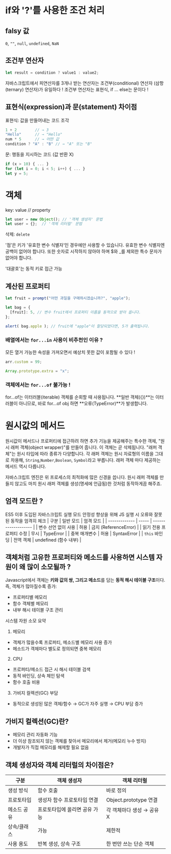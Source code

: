 # if와 '?'를 사용한 조건 처리

## falsy 값
`0`, `""`, `null`, `undefined`, `NaN`

## 조건부 연산자
```js
let result = condition ? value1 : value2;
```
자바스크립트에서 피연산자를 3개나 받는 연산자는 조건부(conditional) 연산자 (삼항(ternary) 연산자)가 유일하다 !
조건부 연산자는 표현식, if ... else는 문이다 !

## 표현식(expression)과 문(statement) 차이점
표현식: 값을 만들어내는 코드 조각
```js
1 + 2        // → 3
"Hello"      // → "Hello"
num * 5      // → 어떤 값
condition ? "A" : "B" // → "A" 또는 "B"
```
문: 행동을 지시하는 코드 (값 반환 X)
```js
if (x > 10) { ... }
for (let i = 0; i < 5; i++) { ... }
let y = 5;
```

# 객체
key: value // property
```js
let user = new Object(); // '객체 생성자' 문법
let user = {};  // '객체 리터럴' 문법
```
삭제: `delete`

'점’은 키가 '유효한 변수 식별자’인 경우에만 사용할 수 있습니다. 유효한 변수 식별자엔 공백이 없어야 합니다. 또한 숫자로 시작하지 않아야 하며 $와 _를 제외한 특수 문자가 없어야 합니다.

'대괄호'는 동적 키로 접근 가능

## 계산된 프로퍼티
```js
let fruit = prompt("어떤 과일을 구매하시겠습니까?", "apple");

let bag = {
  [fruit]: 5, // 변수 fruit에서 프로퍼티 이름을 동적으로 받아 옵니다.
};

alert( bag.apple ); // fruit에 "apple"이 할당되었다면, 5가 출력됩니다.
```
### 배열에서는 `for...in` 사용이 비추천인 이유 ?
모든 열거 가능한 속성을 가져오면서 예상치 못한 값이 포함될 수 있다 !
```js
arr.custom = 99;

Array.prototype.extra = "x";
```

### 객체에서는 `for...of` 불가능 !
for…of는 이터러블(iterable) 객체를 순회할 때 사용됩니다.
**일반 객체({})**는 이터러블이 아니므로, 바로 for…of obj 하면 **오류(TypeError)**가 발생합니다.

# 원시값의 메서드
원시값이 메서드나 프로퍼티에 접근하려 하면 추가 기능을 제공해주는 특수한 객체, "원시 래퍼 객체(object wrapper)"를 만들어 줍니다. 이 객체는 곧 삭제됩니다.
"래퍼 객체"는 원시 타입에 따라 종류가 다양합니다. 각 래퍼 객체는 원시 자료형의 이름을 그대로 차용해, `String`,`Number`,`Boolean`, `Symbol`라고 부릅니다. 래퍼 객체 마다 제공하는 메서드 역시 다릅니다.

자바스크립트 엔진은 위 프로세스의 최적화에 많은 신경을 씁니다. 원시 래퍼 객체를 만들지 않고도 마치 원시 래퍼 객체를 생성(명세에 언급됨)한 것처럼 동작하게끔 해주죠.

## 엄격 모드란 ?
ES5 이후 도입된 자바스크립트 실행 모드
안정성 향상을 위해 JS 실행 시 오류와 잘못된 동작을 엄격히 체크 
| 구분            | 일반 모드 | 엄격 모드               |
| ------------- | ----- | ------------------- |
| 변수 선언 없이 사용   | 허용    | 금지 (ReferenceError) |
| 읽기 전용 프로퍼티 수정 | 무시    | TypeError           |
| 중복 매개변수       | 허용    | SyntaxError         |
| `this` 바인딩    | 전역 객체 | undefined (함수 내부)   |

## 객체처럼 고유한 프로퍼티와 메소드를 사용하면 시스템 자원이 왜 많이 소모될까 ?
Javascript에서 객체는 **키와 값의 쌍, 그리고 메소드**를 담는 **동적 해시 테이블 구조**이다.
즉, 객체가 많아질수록 증가:
* 프로퍼티별 메모리
* 함수 객체별 메모리
* 내부 해시 테이블 구조 관리

시스템 자원 소모 요약
1. 메모리
* 객체가 많을수록 프로퍼티, 메소드별 메모리 사용 증가
* 메소드가 객체마다 별도로 정의되면 중복 메모리

2. CPU
* 프로퍼티/메소드 접근 시 해시 테이블 검색
* 동적 바인딩, 상속 체인 탐색
* 함수 호출 비용

3. 가비지 컬렉션(GC) 부담
* 동적으로 생성된 많은 객체/함수 → GC가 자주 실행 → CPU 부담 증가

## 가비지 컬렉션(GC)란?
* 메모리 관리 자동화 기능
* 더 이상 참조되지 않는 객체를 찾아서 메모리에서 제거(메모리 누수 방지)
* 개발자가 직접 메모리를 해제할 필요 없음

## 객체 생성자와 객체 리터럴의 차이점은?
| 구분     | 객체 생성자     | 객체 리터럴              |
| ------ | ---------------- | ------------------- |
| 생성 방식  | 함수 호출            | 바로 정의               |
| 프로토타입  | 생성자 함수 프로토타입 연결  | Object.prototype 연결 |
| 메소드 공유 | 프로토타입에 올리면 공유 가능 | 각 객체마다 생성 → 공유 X    |
| 상속/클래스 | 가능               | 제한적                 |
| 사용 용도  | 반복 생성, 상속 구조     | 한 번만 쓰는 단순 객체       |

